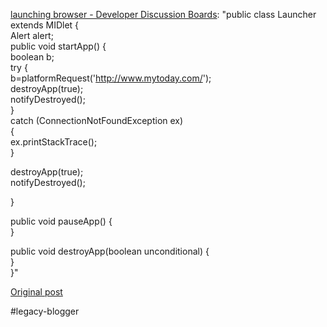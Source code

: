 <!--
date: '2008-07-08'
published: true
slug: 2008-07-launching-browser-developer-discussion_08
time_to_read: 5
title: launching browser - Developer Discussion Boards
-->

[launching browser - Developer Discussion Boards](http://discussion.forum.nokia.com/forum/showthread.php?t=60292&highlight=platformrequest): "public class Launcher extends MIDlet {  
Alert alert;  
public void startApp() {  
boolean b;  
try {  
b=platformRequest('http://www.mytoday.com/');  
destroyApp(true);  
notifyDestroyed();  
}  
catch (ConnectionNotFoundException ex)  
{  
ex.printStackTrace();  
}  
  
destroyApp(true);  
notifyDestroyed();  
  
}  
  
public void pauseApp() {  
}  
  
public void destroyApp(boolean unconditional) {  
}  
}"

[Original post](https://ysfk.blogspot.com/2008/07/launching-browser-developer-discussion_08.html)

#legacy-blogger 